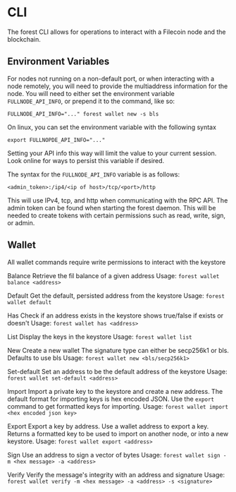 
# CLI

The forest CLI allows for operations to interact with a Filecoin node and the blockchain.


## Environment Variables
For nodes not running on a non-default port, or when interacting with a node remotely, you will need
to provide the multiaddress information for the node. You will need to either set the environment variable
`FULLNODE_API_INFO`, or prepend it to the command, like so:

`FULLNODE_API_INFO="..." forest wallet new -s bls`

On linux, you can set the environment variable with the following syntax

`export FULLNOPDE_API_INFO="..."`

Setting your API info this way will limit the value to your current session. Look online for ways to persist 
this variable if desired.

The syntax for the `FULLNODE_API_INFO` variable is as follows:

`<admin_token>:/ip4/<ip of host>/tcp/<port>/http`

This will use IPv4, tcp, and http when communicating with the RPC API. The admin token can be found when starting
the forest daemon. This will be needed to create tokens with certain permissions such as read, write, sign, or admin.

## Wallet

All wallet commands require write permissions to interact with the keystore

Balance
Retrieve the fil balance of a given address
Usage: `forest wallet balance <address>`

Default
Get the default, persisted address from the keystore
Usage: `forest wallet default`

Has
Check if an address exists in the keystore
shows true/false if exists or doesn't
Usage: `forest wallet has <address>`

List
Display the keys in the keystore
Usage: `forest wallet list`

New
Create a new wallet
The signature type can either be secp256k1 or bls. Defaults to use bls
Usage: `forest wallet new <bls/secp256k1>`

Set-default
Set an address to be the default address of the keystore
Usage: `forest wallet set-default <address>`

Import
Import a private key to the keystore and create a new address.
The default format for importing keys is hex encoded JSON. Use the `export`
command to get formatted keys for importing.
Usage: `forest wallet import <hex encoded json key>`

Export
Export a key by address. Use a wallet address to export a key. Returns a formatted key
to be used to import on another node, or into a new keystore.
Usage: `forest wallet export <address>`

Sign
Use an address to sign a vector of bytes
Usage: `forest wallet sign -m <hex message> -a <address>`

Verify
Verify the message's integrity with an address and signature
Usage: `forest wallet verify -m <hex message> -a <address> -s <signature>`
